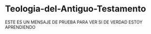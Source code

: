 # Teologia-del-Antiguo-Testamento

ESTE ES UN MENSAJE DE PRUEBA PARA VER SI DE VERDAD ESTOY APRENDIENDO
